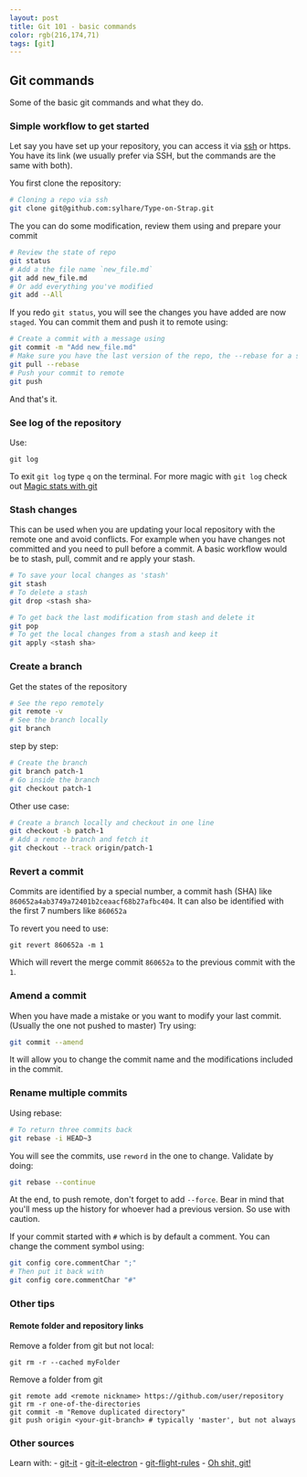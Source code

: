 ```yaml
---
layout: post
title: Git 101 - basic commands
color: rgb(216,174,71)
tags: [git]
---
```


## Git commands

Some of the basic git commands and what they do.

### Simple workflow to get started

Let say you have set up your repository, you can access it via [ssh](https://sylhare.github.io/2017/04/19/Get-started-with-Github.html) or https.
You have its link (we usually prefer via SSH, but the commands are the same with both).

You first clone the repository:

```bash
# Cloning a repo via ssh
git clone git@github.com:sylhare/Type-on-Strap.git
```

The you can do some modification, review them using and prepare your commit

```bash
# Review the state of repo
git status
# Add a the file name `new_file.md`
git add new_file.md
# Or add everything you've modified
git add --All
```

If you redo `git status`, you will see the changes you have added are now `staged`.
You can commit them and push it to remote using:

```bash
# Create a commit with a message using
git commit -m "Add new_file.md"
# Make sure you have the last version of the repo, the --rebase for a smoother pull 
git pull --rebase
# Push your commit to remote
git push 
```

And that's it.
    
### See log of the repository

Use:

    git log

To exit `git log` type `q` on the terminal.
For more magic with `git log` check out [Magic stats with git](https://sylhare.github.io/2019/07/28/Magic-stats-with-git.html)

### Stash changes

This can be used when you are updating your local repository with the remote one and avoid conflicts. 
For example when you have changes not committed and you need to pull before a commit.
A basic workflow would be to stash, pull, commit and re apply your stash.

```bash
# To save your local changes as 'stash'
git stash 
# To delete a stash
git drop <stash sha>

# To get back the last modification from stash and delete it
git pop 
# To get the local changes from a stash and keep it
git apply <stash sha>
```


### Create a branch

Get the states of the repository

```bash
# See the repo remotely
git remote -v
# See the branch locally
git branch
```


step by step:

```bash
# Create the branch
git branch patch-1
# Go inside the branch
git checkout patch-1
```

Other use case:

```bash
# Create a branch locally and checkout in one line
git checkout -b patch-1
# Add a remote branch and fetch it
git checkout --track origin/patch-1
```

### Revert a commit

Commits are identified by a special number, a commit hash (SHA) like `860652a4ab3749a72401b2ceaacf68b27afbc404`.
It can also be identified with the first 7 numbers like `860652a`

To revert you need to use:

    git revert 860652a -m 1
    
Which will revert the merge commit `860652a` to the previous commit with the `1`.

### Amend a commit

When you have made a mistake or you want to modify your last commit. (Usually the one not pushed to master)
Try using:

```bash
git commit --amend
```

It will allow you to change the commit name and the modifications included in the commit.

### Rename multiple commits

Using rebase:

```bash
# To return three commits back
git rebase -i HEAD~3
```

You will see the commits, use `reword` in the one to change.
Validate by doing:

```bash
git rebase --continue
```

At the end, to push remote, don't forget to add `--force`. 
Bear in mind that you'll mess up the history for whoever had a previous version.
So use with caution.

If your commit started with `#` which is by default a comment. 
You can change the comment symbol using:

```bash
git config core.commentChar ";"
# Then put it back with
git config core.commentChar "#"
```

### Other tips

#### Remote folder and repository links

Remove a folder from git but not local:

	git rm -r --cached myFolder
	
Remove a folder from git

    git remote add <remote nickname> https://github.com/user/repository
    git rm -r one-of-the-directories
    git commit -m "Remove duplicated directory"
    git push origin <your-git-branch> # typically 'master', but not always	


### Other sources

Learn with:
    - [git-it](https://github.com/jlord/git-it)
    - [git-it-electron](https://github.com/jlord/git-it-electron)
    - [git-flight-rules](https://github.com/k88hudson/git-flight-rules)
    - [Oh shit, git!](https://ohshitgit.com/)
